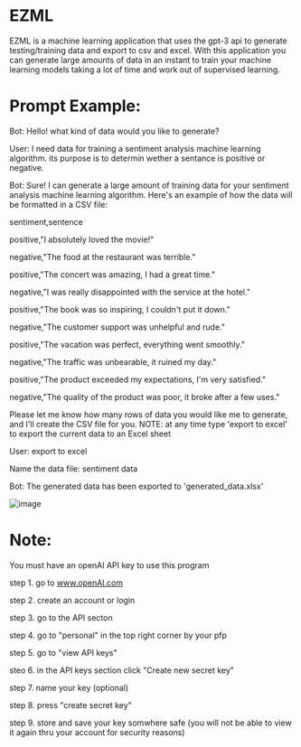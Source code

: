# EZML
EZML is a machine learning application that uses the gpt-3 api to generate testing/training data and export to csv and excel. With this application you can generate large amounts of data in an instant to train your machine learning models taking a lot of time and work out of supervised learning.

# Prompt Example:

Bot: Hello! what kind of data would you like to generate?

User: I need data for training a sentiment analysis machine learning algorithm. its purpose is to determin wether a sentance is positive or negative.

Bot:
 Sure! I can generate a large amount of training data for your sentiment analysis machine learning algorithm. Here's an example of how the data will be formatted in a CSV file:

sentiment,sentence

positive,"I absolutely loved the movie!"

negative,"The food at the restaurant was terrible."

positive,"The concert was amazing, I had a great time."

negative,"I was really disappointed with the service at the hotel."

positive,"The book was so inspiring, I couldn't put it down."

negative,"The customer support was unhelpful and rude."

positive,"The vacation was perfect, everything went smoothly."

negative,"The traffic was unbearable, it ruined my day."

positive,"The product exceeded my expectations, I'm very satisfied."

negative,"The quality of the product was poor, it broke after a few uses."

Please let me know how many rows of data you would like me to generate, and I'll create the CSV file for you.
NOTE: at any time type 'export to excel' to export the current data to an Excel sheet

User: export to excel

Name the data file: sentiment data

Bot: The generated data has been exported to 'generated_data.xlsx'

![image](https://github.com/Sbussiso/EZML/assets/80188685/915095a9-6980-4055-adc0-2bf8961e35c4)

# Note:
You must have an openAI API key to use this program

step 1. go to www.openAI.com

step 2. create an account or login

step 3. go to the API secton

step 4. go to "personal" in the top right corner by your pfp

step 5. go to "view API keys"

steo 6. in the API keys section click "Create new secret key"

step 7. name your key (optional)

step 8. press "create secret key"

step 9. store and save your key somwhere safe (you will not be able to view it again thru your account for security reasons)
